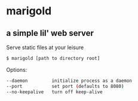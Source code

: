 # marigold
## a simple lil' web server

Serve static files at your leisure

```bash
$ marigold [path to directory root]
```

Options:

```bash
--daemon         initialize process as a daemon
--port           set port (defaults to 8080)
--no-keepalive   turn off keep-alive
```
